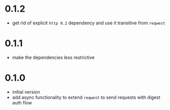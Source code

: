 # 0.1.2

- get rid of explicit `http 0.2` dependency and use it transitive from `reqwest` 

# 0.1.1

- make the dependencies less restrictive

# 0.1.0

- initial version
- add async functionality to extend `reqwest` to send requests with digest auth flow 
